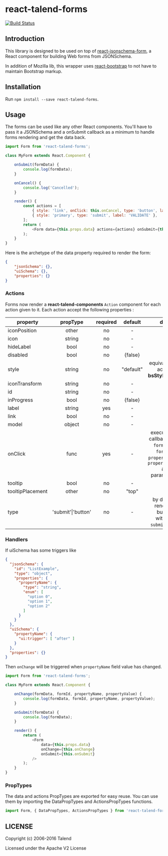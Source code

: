 # react-talend-forms

[![Build Status](https://travis-ci.org/Talend/react-talend-forms.svg?branch=master)](https://travis-ci.org/Talend/react-talend-forms)

## Introduction

This library is designed to be used on top of [react-jsonschema-form](https://mozilla-services.github.io/react-jsonschema-form/), a React component for building Web forms from JSONSchema.

In addition of Mozilla lib, this wrapper uses [react-bootstrap](https://react-bootstrap.github.io/) to not have to maintain Bootstrap markup.

## Installation

Run `npm install --save react-talend-forms`.

## Usage

The forms can be used like any other React components.
You'll have to pass it a JSONSchema and a onSubmit callback as a minimum to
handle forms rendering and get the data back.

```javascript
import Form from 'react-talend-forms';

class MyForm extends React.Component {

	onSubmit(formData) {
		console.log(formData);
	}

	onCancel() {
		console.log('Cancelled');
	}

	render() {
		const actions = [
			{ style: 'link', onClick: this.onCancel, type: 'button', label: 'CANCEL' },
			{ style: 'primary', type: 'submit', label: 'VALIDATE' },
		];
		return (
			<Form data={this.props.data} actions={actions} onSubmit={this.onSubmit} />
		);
	}
}
```

Here is the archetype of the data property required to render the form:
```json
{
	"jsonSchema": {},
	"uiSchema": {},
	"properties": {}
}
```
### Actions
Forms now render a **react-talend-components** `Action` component for each action given to it.
Each action accept the following properties :

| property              | propType                | required | default | doc |
| ----------------------|:-----------------------:|:--------:|:-------:|:---:|
| iconPosition          |	other                   | no       | - 
| icon                  | string                  | no       | -
| hideLabel             | bool                    | no       | -
| disabled              | bool                    | no       | {false}
| style                 | string                  | no       | "default" | equivalent to action **bsStyle** `props`
| iconTransform         | string                  | no       | -
| id                    | string                  | no       | -
| inProgress            | bool                    | no       | {false}
| label                 | string                  | yes      | -
| link                  | bool                    | no       | -
| model                 | object                  | no       | -
| onClick               | func                    | yes      | - | execute the callback with `formData`, `formId`, `propertyName`, `propertyValue` as parameters
| tooltip               | bool                    | no       | -
| tooltipPlacement      | other                   | no       | "top"
| type                  | 'submit'\|'button'      | no       | -      | by default render a button without `submit` **type**

### Handlers

If uiSchema has some triggers like

```json
{
  "jsonSchema": {
    "id": "ListExample",
    "type": "object",
    "properties": {
      "propertyName": {
        "type": "string",
        "enum": [
          "option 0",
          "option 1",
          "option 2"
        ]
      }
    }
  },
  "uiSchema": {
    "propertyName": {
      "ui:trigger": [ "after" ]
    }
  },
  "properties": {}
}
```

Then `onChange` will be triggered when `propertyName` field value has changed.

```javascript
import Form from 'react-talend-forms';

class MyForm extends React.Component {

	onChange(formData, formId, propertyName, propertyValue) {
		console.log(formData, formId, propertyName, propertyValue);
	}

	onSubmit(formData) {
		console.log(formData);
	}

	render() {
		return (
			<Form
			    data={this.props.data}
			    onChange={this.onChange}
			    onSubmit={this.onSubmit}
			/>
		);
	}
}
```

### PropTypes

The data and actions PropTypes are exported for easy reuse.
You can use them by importing the DataPropTypes and ActionsPropTypes functions.
```javascript
import Form, { DataPropTypes, ActionsPropTypes } from 'react-talend-forms'
```

## LICENSE

Copyright (c) 2006-2016 Talend

Licensed under the Apache V2 License
